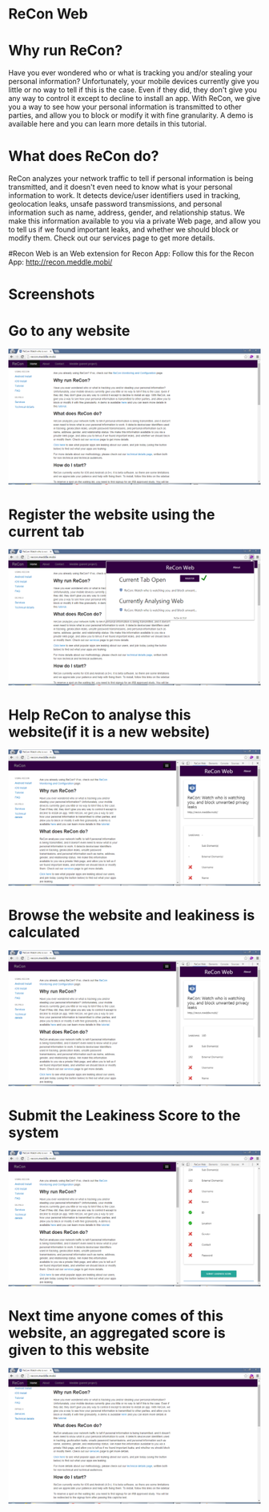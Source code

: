 # ReCon Web

# Why run ReCon?
Have you ever wondered who or what is tracking you and/or stealing your personal information? Unfortunately, your mobile devices currently give you little or no way to tell if this is the case. Even if they did, they don't give you any way to control it except to decline to install an app. With ReCon, we give you a way to see how your personal information is transmitted to other parties, and allow you to block or modify it with fine granularity. A demo is available here and you can learn more details in this tutorial.

# What does ReCon do?
ReCon analyzes your network traffic to tell if personal information is being transmitted, and it doesn't even need to know what is your personal information to work. It detects device/user identifiers used in tracking, geolocation leaks, unsafe password transmissions, and personal information such as name, address, gender, and relationship status. We make this information available to you via a private Web page, and allow you to tell us if we found important leaks, and whether we should block or modify them. Check out our services page to get more details.

#Recon Web is an Web extension for Recon App:
Follow this for the Recon App:
http://recon.meddle.mobi/

# Screenshots

# Go to any website
![Alt text](/screenshots/s1.png "Screenshot 1")
# Register the website using the current tab
![Alt text](/screenshots/s2.png "Screenshot 2")
# Help ReCon to analyse this website(if it is a new website)
![Alt text](/screenshots/s3.png "Screenshot 3")
# Browse the website and leakiness is calculated
![Alt text](/screenshots/s4.png "Screenshot 4")
# Submit the Leakiness Score to the system
![Alt text](/screenshots/s5.png "Screenshot 5")
# Next time anyone comes of this website, an aggregated score is given to this website
![Alt text](/screenshots/s6.png "Screenshot 6")
